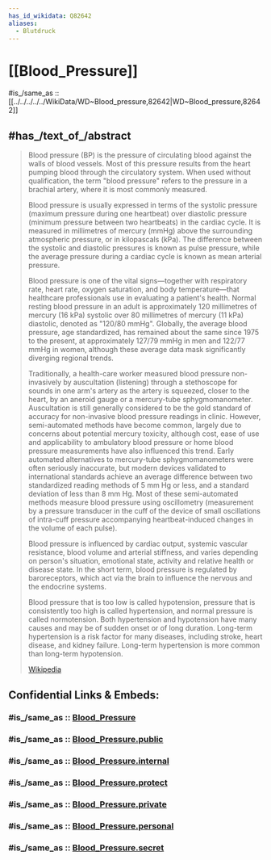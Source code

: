 ```yaml
---
has_id_wikidata: Q82642
aliases:
  - Blutdruck
---
```


# [[Blood_Pressure]] 

#is_/same_as :: [[../../../../../WikiData/WD~Blood_pressure,82642|WD~Blood_pressure,82642]] 

## #has_/text_of_/abstract 

> Blood pressure (BP) is the pressure of circulating blood against the walls of blood vessels. 
> Most of this pressure results from the heart pumping blood through the circulatory system. 
> When used without qualification, the term "blood pressure" refers to the pressure in a brachial artery, 
> where it is most commonly measured. 
> 
> Blood pressure is usually expressed in terms of the systolic pressure (maximum pressure during one heartbeat) over diastolic pressure (minimum pressure between two heartbeats) in the cardiac cycle. It is measured in millimetres of mercury (mmHg) above the surrounding atmospheric pressure, or in kilopascals (kPa). The difference between the systolic and diastolic pressures is known as pulse pressure, while the average pressure during a cardiac cycle is known as mean arterial pressure.
>
> Blood pressure is one of the vital signs—together with respiratory rate, heart rate, oxygen saturation, and body temperature—that healthcare professionals use in evaluating a patient's health. Normal resting blood pressure in an adult is approximately 120 millimetres of mercury (16 kPa) systolic over 80 millimetres of mercury (11 kPa) diastolic, denoted as "120/80 mmHg". Globally, the average blood pressure, age standardized, has remained about the same since 1975 to the present, at approximately 127/79 mmHg in men and 122/77 mmHg in women, although these average data mask significantly diverging regional trends.
>
> Traditionally, a health-care worker measured blood pressure non-invasively by auscultation (listening) through a stethoscope for sounds in one arm's artery as the artery is squeezed, closer to the heart, by an aneroid gauge or a mercury-tube sphygmomanometer. Auscultation is still generally considered to be the gold standard of accuracy for non-invasive blood pressure readings in clinic. However, semi-automated methods have become common, largely due to concerns about potential mercury toxicity, although cost, ease of use and applicability to ambulatory blood pressure or home blood pressure measurements have also influenced this trend. Early automated alternatives to mercury-tube sphygmomanometers were often seriously inaccurate, but modern devices validated to international standards achieve an average difference between two standardized reading methods of 5 mm Hg or less, and a standard deviation of less than 8 mm Hg. Most of these semi-automated methods measure blood pressure using oscillometry (measurement by a pressure transducer in the cuff of the device of small oscillations of intra-cuff pressure accompanying heartbeat-induced changes in the volume of each pulse).
>
> Blood pressure is influenced by cardiac output, systemic vascular resistance, blood volume and arterial stiffness, and varies depending on person's situation, emotional state, activity and relative health or disease state. In the short term, blood pressure is regulated by baroreceptors, which act via the brain to influence the nervous and the endocrine systems.
>
> Blood pressure that is too low is called hypotension, pressure that is consistently too high is called hypertension, and normal pressure is called normotension. Both hypertension and hypotension have many causes and may be of sudden onset or of long duration. Long-term hypertension is a risk factor for many diseases, including stroke, heart disease, and kidney failure. Long-term hypertension is more common than long-term hypotension.
>
> [Wikipedia](https://en.wikipedia.org/wiki/Blood%20pressure) 


## Confidential Links & Embeds: 

### #is_/same_as :: [Blood_Pressure](/_Standards/bio/Medicine/Anatomy/Circulatory_System/Blood_Pressure.md) 

### #is_/same_as :: [Blood_Pressure.public](/_public/bio/Medicine/Anatomy/Circulatory_System/Blood_Pressure.public.md) 

### #is_/same_as :: [Blood_Pressure.internal](/_internal/bio/Medicine/Anatomy/Circulatory_System/Blood_Pressure.internal.md) 

### #is_/same_as :: [Blood_Pressure.protect](/_protect/bio/Medicine/Anatomy/Circulatory_System/Blood_Pressure.protect.md) 

### #is_/same_as :: [Blood_Pressure.private](/_private/bio/Medicine/Anatomy/Circulatory_System/Blood_Pressure.private.md) 

### #is_/same_as :: [Blood_Pressure.personal](/_personal/bio/Medicine/Anatomy/Circulatory_System/Blood_Pressure.personal.md) 

### #is_/same_as :: [Blood_Pressure.secret](/_secret/bio/Medicine/Anatomy/Circulatory_System/Blood_Pressure.secret.md)

